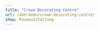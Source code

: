 ```yaml
---
title: "Crown Decorating Centre"
url: /aberdeen/crown-decorating-centre/
shop: Raumausstattung
---
```

